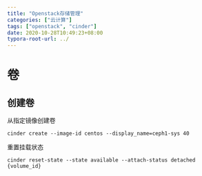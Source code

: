 ```yaml
---
title: "Openstack存储管理"
categories: ["云计算"]
tags: ["openstack", "cinder"]
date: 2020-10-28T10:49:23+08:00
typora-root-url: ../
---
```


# 卷

## 创建卷
从指定镜像创建卷
```shell
cinder create --image-id centos --display_name=ceph1-sys 40
```

重置挂载状态
```shell
cinder reset-state --state available --attach-status detached {volume_id}
```